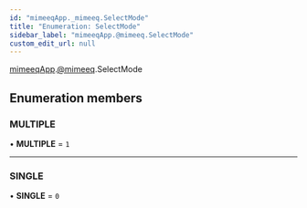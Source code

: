 ```yaml
---
id: "mimeeqApp._mimeeq.SelectMode"
title: "Enumeration: SelectMode"
sidebar_label: "mimeeqApp.@mimeeq.SelectMode"
custom_edit_url: null
---
```


[mimeeqApp](../modules/mimeeqApp.md).[@mimeeq](../namespaces/mimeeqApp._mimeeq.md).SelectMode

## Enumeration members

### MULTIPLE

• **MULTIPLE** = `1`

___

### SINGLE

• **SINGLE** = `0`
